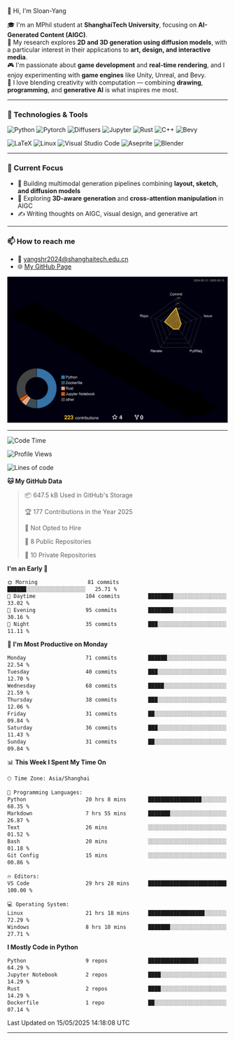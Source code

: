 👋 Hi, I'm Sloan-Yang

🎓 I'm an MPhil student at **ShanghaiTech University**, focusing on **AI-Generated Content (AIGC)**.  
🧠 My research explores **2D and 3D generation using diffusion models**, with a particular interest in their applications to **art, design, and interactive media**.  
🎮 I'm passionate about **game development** and **real-time rendering**, and I enjoy experimenting with **game engines** like Unity, Unreal, and Bevy.  
🎨 I love blending creativity with computation — combining **drawing**, **programming**, and **generative AI** is what inspires me most.

---

### 🧰 Technologies & Tools

![Python](https://img.shields.io/badge/python-%233776AB.svg?style=for-the-badge&logo=python&logoColor=white)
![Pytorch](https://img.shields.io/badge/pytorch-%23EE4C2C.svg?style=for-the-badge&logo=pytorch&logoColor=white)
![Diffusers](https://img.shields.io/badge/diffusers-HuggingFace-yellow?style=for-the-badge&logo=huggingface&logoColor=black)
![Jupyter](https://img.shields.io/badge/Jupyter-%23F37626.svg?style=for-the-badge&logo=Jupyter&logoColor=white)
![Rust](https://img.shields.io/badge/Rust-%23000000.svg?style=for-the-badge&logo=rust&logoColor=white)
![C++](https://img.shields.io/badge/C++-%2300599C.svg?style=for-the-badge&logo=c%2B%2B&logoColor=white)
![Bevy](https://img.shields.io/badge/Bevy-000000.svg?style=for-the-badge&logo=bevy&logoColor=white)

![LaTeX](https://img.shields.io/badge/LaTeX-47A141?style=for-the-badge&logo=latex&logoColor=white)
![Linux](https://img.shields.io/badge/Linux-FCC624?style=for-the-badge&logo=linux&logoColor=black)
![Visual Studio Code](https://img.shields.io/badge/VSCode-0078d7.svg?style=for-the-badge&logo=visual-studio-code&logoColor=white)
![Aseprite](https://img.shields.io/badge/Aseprite-FFFFFF?style=for-the-badge&logo=Aseprite&logoColor=%237D929E)
![Blender](https://img.shields.io/badge/Blender-F5792A?style=for-the-badge&logo=blender&logoColor=white)

---

### 🔭 Current Focus

- 🎨 Building multimodal generation pipelines combining **layout, sketch, and diffusion models**
- 🧪 Exploring **3D-aware generation** and **cross-attention manipulation** in AIGC
- ✍️ Writing thoughts on AIGC, visual design, and generative art

---

### 📫 How to reach me

- 📧 <a href="mailto:yangshr2024@shanghaitech.edu.cn">yangshr2024@shanghaitech.edu.cn</a>
- 🌐 [My GitHub Page](https://sloan-yang.github.io)  



![3D Profile](https://raw.githubusercontent.com/Sloan-Yang/Sloan-Yang/main/profile-3d-contrib/profile-night-rainbow.svg)

---


<!--START_SECTION:waka-->
![Code Time](http://img.shields.io/badge/Code%20Time-70%20hrs%2037%20mins-blue)

![Profile Views](http://img.shields.io/badge/Profile%20Views-181-blue)

![Lines of code](https://img.shields.io/badge/From%20Hello%20World%20I%27ve%20Written-1.9%20million%20lines%20of%20code-blue)

**🐱 My GitHub Data** 

> 📦 647.5 kB Used in GitHub's Storage 
 > 
> 🏆 177 Contributions in the Year 2025
 > 
> 🚫 Not Opted to Hire
 > 
> 📜 8 Public Repositories 
 > 
> 🔑 10 Private Repositories 
 > 
**I'm an Early 🐤** 

```text
🌞 Morning                81 commits          ██████░░░░░░░░░░░░░░░░░░░   25.71 % 
🌆 Daytime                104 commits         ████████░░░░░░░░░░░░░░░░░   33.02 % 
🌃 Evening                95 commits          ████████░░░░░░░░░░░░░░░░░   30.16 % 
🌙 Night                  35 commits          ███░░░░░░░░░░░░░░░░░░░░░░   11.11 % 
```
📅 **I'm Most Productive on Monday** 

```text
Monday                   71 commits          ██████░░░░░░░░░░░░░░░░░░░   22.54 % 
Tuesday                  40 commits          ███░░░░░░░░░░░░░░░░░░░░░░   12.70 % 
Wednesday                68 commits          █████░░░░░░░░░░░░░░░░░░░░   21.59 % 
Thursday                 38 commits          ███░░░░░░░░░░░░░░░░░░░░░░   12.06 % 
Friday                   31 commits          ██░░░░░░░░░░░░░░░░░░░░░░░   09.84 % 
Saturday                 36 commits          ███░░░░░░░░░░░░░░░░░░░░░░   11.43 % 
Sunday                   31 commits          ██░░░░░░░░░░░░░░░░░░░░░░░   09.84 % 
```


📊 **This Week I Spent My Time On** 

```text
🕑︎ Time Zone: Asia/Shanghai

💬 Programming Languages: 
Python                   20 hrs 8 mins       █████████████████░░░░░░░░   68.35 % 
Markdown                 7 hrs 55 mins       ███████░░░░░░░░░░░░░░░░░░   26.87 % 
Text                     26 mins             ░░░░░░░░░░░░░░░░░░░░░░░░░   01.52 % 
Bash                     20 mins             ░░░░░░░░░░░░░░░░░░░░░░░░░   01.18 % 
Git Config               15 mins             ░░░░░░░░░░░░░░░░░░░░░░░░░   00.86 % 

🔥 Editors: 
VS Code                  29 hrs 28 mins      █████████████████████████   100.00 % 

💻 Operating System: 
Linux                    21 hrs 18 mins      ██████████████████░░░░░░░   72.29 % 
Windows                  8 hrs 10 mins       ███████░░░░░░░░░░░░░░░░░░   27.71 % 
```

**I Mostly Code in Python** 

```text
Python                   9 repos             ████████████████░░░░░░░░░   64.29 % 
Jupyter Notebook         2 repos             ████░░░░░░░░░░░░░░░░░░░░░   14.29 % 
Rust                     2 repos             ████░░░░░░░░░░░░░░░░░░░░░   14.29 % 
Dockerfile               1 repo              ██░░░░░░░░░░░░░░░░░░░░░░░   07.14 % 
```




 Last Updated on 15/05/2025 14:18:08 UTC
<!--END_SECTION:waka-->

---





